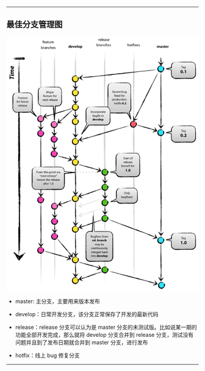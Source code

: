 
---
## 最佳分支管理图

![最佳分支](images/git-model.png)

- master: 主分支，主要用来版本发布

- develop：日常开发分支，该分支正常保存了开发的最新代码

- release：release 分支可以认为是 master 分支的未测试版。比如说某一期的功能全部开发完成，那么就将 develop 分支合并到 release 分支，测试没有问题并且到了发布日期就合并到 master 分支，进行发布

- hotfix：线上 bug 修复分支
---


